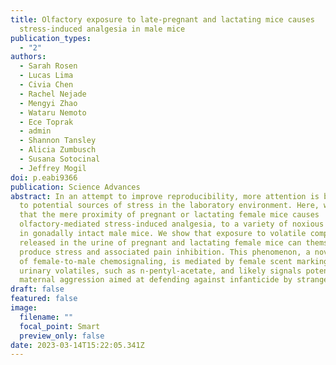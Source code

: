 ```yaml
---
title: Olfactory exposure to late-pregnant and lactating mice causes
  stress-induced analgesia in male mice
publication_types:
  - "2"
authors:
  - Sarah Rosen
  - Lucas Lima
  - Civia Chen
  - Rachel Nejade
  - Mengyi Zhao
  - Wataru Nemoto
  - Ece Toprak
  - admin
  - Shannon Tansley
  - Alicia Zumbusch
  - Susana Sotocinal
  - Jeffrey Mogil
doi: p.eabi9366
publication: Science Advances
abstract: In an attempt to improve reproducibility, more attention is being paid
  to potential sources of stress in the laboratory environment. Here, we report
  that the mere proximity of pregnant or lactating female mice causes
  olfactory-mediated stress-induced analgesia, to a variety of noxious stimuli,
  in gonadally intact male mice. We show that exposure to volatile compounds
  released in the urine of pregnant and lactating female mice can themselves
  produce stress and associated pain inhibition. This phenomenon, a novel form
  of female-to-male chemosignaling, is mediated by female scent marking of
  urinary volatiles, such as n-pentyl-acetate, and likely signals potential
  maternal aggression aimed at defending against infanticide by stranger males.
draft: false
featured: false
image:
  filename: ""
  focal_point: Smart
  preview_only: false
date: 2023-03-14T15:22:05.341Z
---
```

